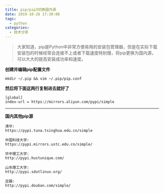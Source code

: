 ```yaml
---
title: pip/pip3切换国内源
date: 2019-10-26 17:30:08
tags: 
  - python
categories:
  - 技术分享
---
```


>大家知道，pip是Python中非常方便易用的安装包管理器，但是在实际下载安装包的时候经常会连接不上或者下载速度特别慢，将pip更换为国内源，可以大大的提高安装成功率和速度。

<!-- more -->

**创建并编辑pip配置文件**
```
mkdir ~/.pip && vim ~/.pip/pip.conf
```
**然后将下面这两行复制进去就好了**
```
[global]
index-url = https://mirrors.aliyun.com/pypi/simple
```
---
**国内其他pip源**
```
清华:
https://pypi.tuna.tsinghua.edu.cn/simple 

中国科技大学:
https://pypi.mirrors.ustc.edu.cn/simple/ 

华中理工大学:
http://pypi.hustunique.com/ 

山东理工大学:
http://pypi.sdutlinux.org/ 

豆瓣:
http://pypi.douban.com/simple/
```